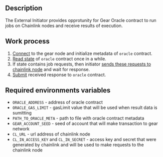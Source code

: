 ## Description

The External Initiator provides opprotunity for Gear Oracle contract to run jobs on Chainlink nodes and receive results of execution.

## Work process

1. [Connect](https://github.com/gear-tech/chainlink-integration/blob/master/initiator/src/index.ts#L16-L17) to the gear node and initialize metadata of `oracle` contract.
2. [Read state](https://github.com/gear-tech/chainlink-integration/blob/master/initiator/src/index.ts#L20) of `oracle` contract once in a while.
3. If state contains job requests, then initiator [sends these requests to chainlink node](https://github.com/gear-tech/chainlink-integration/blob/master/initiator/src/index.ts#L23) and wait for response.
4. [Submit](https://github.com/gear-tech/chainlink-integration/blob/master/initiator/src/index.ts#L24) received response to `oracle` contract.

## Required environments variables

- `ORACLE_ADDRESS` - address of oracle contract
- `ORACLE_GAS_LIMIT` - gasLimit value that will be used when result data is sumitting
- `PATH_TO_ORACLE_META` - path to file with oracle contract metadata
- `GEAR_ACCOUNT_SEED` - seed of account that will make transaction to gear network
- `CL_URL` - url address of chainlink node
- `CL_IN_ACCESS_KEY` and `CL_IN_SECRET` - access key and secret that were generated by chainlink and will be used to make requests to the chainlink node
